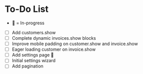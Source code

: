 # To-Do List

-   🔄 = In-progress

-   [ ] Add customers.show
-   [ ] Complete dynamic invoices.show blocks
-   [ ] Improve mobile padding on customer.show and invoice.show
-   [ ] Eager loading customer on invoice.show
-   [ ] Add settings page 🔄
-   [ ] Initial settings wizard
-   [ ] Add pagination

